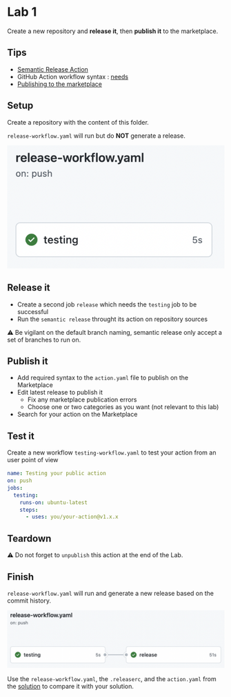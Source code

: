 # Lab 1

Create a new repository and **release it**, then **publish it** to the marketplace.

## Tips

- [Semantic Release Action](https://github.com/cycjimmy/semantic-release-action)
- GitHub Action workflow syntax : [needs](https://docs.github.com/en/actions/using-workflows/workflow-syntax-for-github-actions#jobsjob_idneeds)
- [Publishing to the marketplace](https://docs.github.com/en/actions/creating-actions/publishing-actions-in-github-marketplace)

## Setup

Create a repository with the content of this folder.

`release-workflow.yaml` will run but do **NOT** generate a release.

![setup result](../assets/images/lifecycle-lab1-setup-result.png)

## Release it

- Create a second job `release` which needs the `testing` job to be successful
- Run the `semantic release` throught its action on repository sources

⚠️ Be vigilant on the default branch naming, semantic release only accept a set of branches to run on.

## Publish it

- Add required syntax to the `action.yaml` file to publish on the Marketplace
- Edit latest release to publish it
  - Fix any marketplace publication errors
  - Choose one or two categories as you want (not relevant to this lab)
- Search for your action on the Marketplace

## Test it

Create a new workflow `testing-workflow.yaml` to test your action from an user point of view
  
  ```yaml
  name: Testing your public action
  on: push
  jobs:
    testing:
      runs-on: ubuntu-latest
      steps:
        - uses: you/your-action@v1.x.x
  ```

## Teardown
  
⚠️ Do not forget to `unpublish` this action at the end of the Lab.

## Finish

`release-workflow.yaml` will run and generate a new release based on the commit history.

![finish result](../assets/images/lifecycle-lab1-finish-result.png)

Use the `release-workflow.yaml`, the `.releaserc`, and the `action.yaml` from the [solution](https://github.com/sfeir-open-source/sfeir-school-github-action-dev/tree/v1/steps/50-lifecycle-lab1-marketplace-solution) to compare it with your solution.
